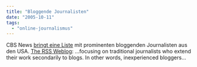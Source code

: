 ```yaml
---
title: "Bloggende Journalisten"
date: "2005-10-11"
tags: 
  - "online-journalismus"
---
```


CBS News [bringt eine Liste](http://www.cbsnews.com/blogs/2005/09/28/publiceye/entry887464.shtml) mit prominenten bloggenden Journalisten aus den USA. [The RSS Weblog](http://rss.weblogsinc.com/entry/1234000080060942/): ...focusing on traditional journalists who extend their work secondarily to blogs. In other words, inexperienced bloggers...
